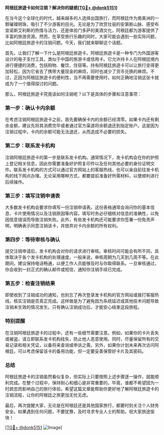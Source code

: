 **阿根廷旅遊卡如何注销？解决你的疑惑[[TG💪+ @donk5151](https://t.me/s/donk5151)]**

在当今这个全球化的时代，越来越多的人选择出国旅行，而阿根廷作为南美洲的一颗璀璨明珠，吸引了不少游客的目光。无论是为了欣赏壮丽的安第斯山脉、感受布宜诺斯艾利斯的热情与活力，还是体验门多萨的美酒文化，阿根廷都为游客提供了丰富的旅游资源。然而，在享受旅行乐趣的同时，大家可能会遇到一些实际问题，比如阿根廷旅遊卡的注销问题。今天，我们就来聊聊这个话题。

首先，让我们了解一下什么是阿根廷旅遊卡。阿根廷旅遊卡是一种专门为外国游客设计的电子支付工具，类似于中国的旅游卡或信用卡。它允许持卡人在阿根廷境内进行便捷的消费，包括购物、餐饮、住宿等。持有阿根廷旅遊卡可以让旅行变得更加轻松，因为它省去了携带大量现金的麻烦，同时也减少了货币兑换的麻烦。不过，正因为阿根廷旅遊卡的便利性，当不再需要使用时，如何正确地注销这张卡就成为了一个值得探讨的问题。

那么，阿根廷旅遊卡究竟该如何注销呢？以下是具体的步骤和注意事项：

### **第一步：确认卡内余额**
在考虑注销阿根廷旅遊卡之前，首先要确保卡内的余额已经清零。如果卡内还有剩余金额，建议先将其消费完毕或者通过官方渠道将余额退还到指定账户。这是因为注销过程中，卡内的余额可能无法退还，从而造成不必要的损失。

### **第二步：联系发卡机构**
注销阿根廷旅遊卡的第一步是联系发卡机构。通常情况下，发卡机构会在你的护照上登记相关信息，因此你需要准备好护照复印件以及任何其他必要的身份证明文件。联系发卡机构的方式可以通过官方网站上的客服热线，也可以亲自前往发卡机构的线下网点办理。无论采用哪种方式，都要提前准备好所需材料，以便顺利进行后续操作。

### **第三步：填写注销申请表**
大多数发卡机构会要求你填写一份注销申请表。这份表格通常会询问你的基本信息、卡片使用情况以及注销原因等内容。填写时务必仔细核对信息的准确性，以免因信息错误而导致注销失败。此外，有些发卡机构还可能要求你签署一份免责声明，明确表示同意注销该卡，并放弃对卡内余额的所有权利。

### **第四步：等待审核与确认**
提交注销申请后，发卡机构会对你的请求进行审核。审核时间可能会有所不同，具体取决于各个发卡机构的处理速度。一般来说，审核周期为几天到几周不等。在此期间，建议保持电话畅通，以便工作人员能够及时与你取得联系。一旦审核通过，你会收到一封正式的确认邮件或短信，通知你注销手续已完成。

### **第五步：检查注销结果**
即使收到了注销成功的通知，也别忘了再次登录发卡机构的官方网站或拨打客服热线，核实注销是否真正完成。这样做是为了避免因为系统延迟或其他技术问题导致注销未生效的情况发生。只有确认注销成功后，才能安心结束这段旅程。

### **特别提醒**
在注销阿根廷旅遊卡的过程中，还有一些细节需要注意。例如，如果你的卡片丢失或被盗，请立即联系发卡机构挂失，防止他人恶意使用。同时，尽量保留所有的交易记录和相关凭证，以备将来查询或申诉之需。另外，如果你计划未来再次访问阿根廷，可以考虑保留该卡的备用功能，但一定要妥善保管好卡片及其密码。

### **总结**
阿根廷旅遊卡的注销虽然看似复杂，但实际上只要按照上述步骤逐一操作，就能顺利完成。在整个过程中，保持耐心和细心是非常重要的。毕竟，谁都不希望因为一时疏忽而影响自己的旅行体验。希望这篇文章能帮助你更好地了解阿根廷旅遊卡的注销流程，让你的阿根廷之旅更加无忧无虑。

最后，再次提醒大家，无论是在阿根廷还是其他国家旅行，都要时刻关注个人财务安全。如果遇到任何问题，不要犹豫，及时寻求专业人士的帮助。祝大家旅途愉快！

[[TG💪+ @donk5151](https://t.me/s/donk5151) ![Image](https://i.postimg.cc/rwNCRYN7/Snipaste-2025-04-30-17-27-05.png)]